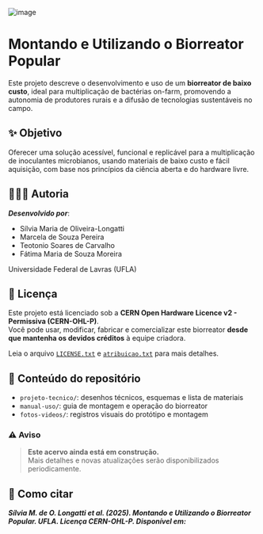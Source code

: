 ![image](https://github.com/user-attachments/assets/5f5c1a3b-a576-4101-bbb4-098070710cdc)

# __Montando e Utilizando o Biorreator Popular__

Este projeto descreve o desenvolvimento e uso de um **biorreator de baixo custo**, ideal para multiplicação de bactérias on-farm, promovendo a autonomia de produtores rurais e a difusão de tecnologias sustentáveis no campo.

## ✨ **Objetivo**

Oferecer uma solução acessível, funcional e replicável para a multiplicação de inoculantes microbianos, usando materiais de baixo custo e fácil aquisição, com base nos princípios da ciência aberta e do hardware livre.

## 👩🏽‍🔬 **Autoria**

***Desenvolvido por***:

- Sílvia Maria de Oliveira-Longatti
- Marcela de Souza Pereira  
- Teotonio Soares de Carvalho  
- Fátima Maria de Souza Moreira
   
Universidade Federal de Lavras (UFLA)

## 📜 **Licença**

Este projeto está licenciado sob a **CERN Open Hardware Licence v2 - Permissiva (CERN-OHL-P)**.  
Você pode usar, modificar, fabricar e comercializar este biorreator **desde que mantenha os devidos créditos** à equipe criadora.

Leia o arquivo [`LICENSE.txt`](./license.txt) e [`atribuicao.txt`](./atribuição.md) para mais detalhes.

## 📁 **Conteúdo do repositório**

- `projeto-tecnico/`: desenhos técnicos, esquemas e lista de materiais
- `manual-uso/`: guia de montagem e operação do biorreator
- `fotos-videos/`: registros visuais do protótipo e montagem

### ⚠️ Aviso

> **Este acervo ainda está em construção.**  
> Mais detalhes e novas atualizações serão disponibilizados periodicamente.

## 📢 **Como citar**

***Sílvia M. de O. Longatti et al. (2025). Montando e Utilizando o Biorreator Popular. UFLA. Licença CERN-OHL-P. Disponível em:***
